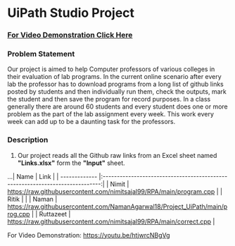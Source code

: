 <h1>UiPath Studio Project</h1>

[<h3>For Video Demonstration Click Here</h3>](https://youtu.be/htjwrcNBgVg)

### Problem Statement
Our project is aimed to help Computer professors of various colleges in their evaluation of lab programs. In the current online scenario after every lab the professor has to download programs from a long list of github links posted by students and then individually run them, check the outputs, mark the student and then save the program for record purposes. In a class generally there are around 60 students and every student does one or more problem as the part of the lab assignment every week. This work every week can add up to be a daunting task for the professors.

### Description
1. Our project reads all the Github raw links from an Excel sheet named **"Links.xlsx"** form the **"Input"** sheet.

...| Name          | Link                                                                          |
   | ------------- |:-----------------------------------------------------------------------------:|
   | Nimit         | https://raw.githubusercontent.com/nimitsajal99/RPA/main/program.cpp           |
   | Ritik         |                                                                               | 
   | Naman         | https://raw.githubusercontent.com/NamanAgarwal18/Project_UiPath/main/prog.cpp |
   | Ruttazeet     | https://raw.githubusercontent.com/nimitsajal99/RPA/main/correct.cpp           |


For Video Demonstration: https://youtu.be/htjwrcNBgVg
